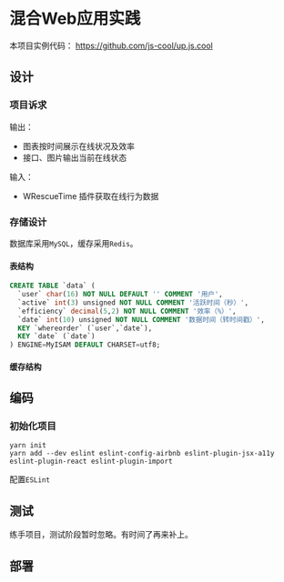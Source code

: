 # 混合Web应用实践

本项目实例代码： <https://github.com/js-cool/up.js.cool>

## 设计

### 项目诉求

输出：

* 图表按时间展示在线状况及效率
* 接口、图片输出当前在线状态

输入：

* WRescueTime 插件获取在线行为数据

### 存储设计

数据库采用`MySQL`，缓存采用`Redis`。

#### 表结构

```sql
CREATE TABLE `data` (
  `user` char(16) NOT NULL DEFAULT '' COMMENT '用户',
  `active` int(3) unsigned NOT NULL COMMENT '活跃时间（秒）',
  `efficiency` decimal(5,2) NOT NULL COMMENT '效率（%）',
  `date` int(10) unsigned NOT NULL COMMENT '数据时间（转时间戳）',
  KEY `whereorder` (`user`,`date`),
  KEY `date` (`date`)
) ENGINE=MyISAM DEFAULT CHARSET=utf8;
```

#### 缓存结构

## 编码

### 初始化项目

```
yarn init
yarn add --dev eslint eslint-config-airbnb eslint-plugin-jsx-a11y eslint-plugin-react eslint-plugin-import
```

配置`ESLint`

## 测试

练手项目，测试阶段暂时忽略。有时间了再来补上。

## 部署


